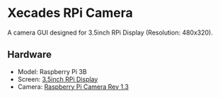 # Xecades RPi Camera

A camera GUI designed for 3.5inch RPi Display (Resolution: 480x320).

## Hardware

 - Model: Raspberry Pi 3B
 - Screen: [3.5inch RPi Display](http://www.lcdwiki.com/3.5inch_RPi_Display)
 - Camera: [Raspberry Pi Camera Rev 1.3](https://www.raspberrypi.org/products/camera-module-v1/)
